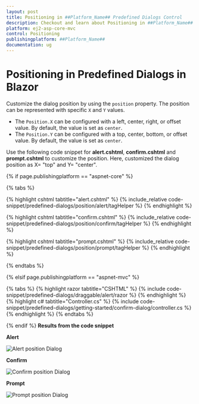 ```yaml
---
layout: post
title: Positioning in ##Platform_Name## Predefined Dialogs Control
description: Checkout and learn about Positioning in ##Platform_Name## Predefined Dialogs of Syncfusion Essential JS 2 and more details.
platform: ej2-asp-core-mvc
control: Positioning
publishingplatform: ##Platform_Name##
documentation: ug
---
```


# Positioning in Predefined Dialogs in Blazor

Customize the dialog position by using the `position` property. The position can be represented with specific `X` and `Y` values.

* The `Position.X` can be configured with a left, center, right, or offset value. By default, the value is set as `center`.
* The `Position.Y` can be configured with a top, center, bottom, or offset value. By default, the value is set as `center`.

Use the following code snippet for **alert.cshtml**, **confirm.cshtml** and **prompt.cshtml** to customize the position. Here, customized the dialog position as X= "top" and Y= "center".

{% if page.publishingplatform == "aspnet-core" %}

{% tabs %}

{% highlight cshtml tabtitle="alert.cshtml" %}
{% include_relative code-snippet/predefined-dialogs/position/alert/tagHelper %}
{% endhighlight %}

{% highlight cshtml tabtitle="confirm.cshtml" %}
{% include_relative code-snippet/predefined-dialogs/position/confirm/tagHelper %}
{% endhighlight %}

{% highlight cshtml tabtitle="prompt.cshtml" %}
{% include_relative code-snippet/predefined-dialogs/position/prompt/tagHelper %}
{% endhighlight %}

{% endtabs %}

{% elsif page.publishingplatform == "aspnet-mvc" %}

{% tabs %}
{% highlight razor tabtitle="CSHTML" %}
{% include code-snippet/predefined-dialogs/draggable/alert/razor %}
{% endhighlight %}
{% highlight c# tabtitle="Controller.cs" %}
{% include code-snippet/predefined-dialogs/getting-started/confirm-dialog/controller.cs %}
{% endhighlight %}
{% endtabs %}

{% endif %}
**Results from the code snippet**

**Alert**

![Alert position Dialog](./images/alert-position.png)

**Confirm**

![Confirm position Dialog](./images/confirm-position.png)

**Prompt**

![Prompt position Dialog](./images/prompt-position.png)